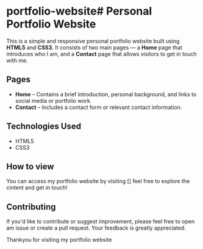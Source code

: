 # portfolio-website# Personal Portfolio Website

This is a simple and responsive personal portfolio website built using **HTML5** and **CSS3**. It consists of two main pages — a **Home** page that introduces who I am, and a **Contact** page that allows visitors to get in touch with me.

## Pages

- **Home** – Contains a brief introduction, personal background, and links to social media or portfolio work.
- **Contact** – Includes a contact form or relevant contact information.


## Technologies Used

- HTML5
- CSS3

## How to view

You can access my portfolio website by visiting [] feel free to explore the cintent and get in touch!

## Contributing

If you'd like to contribute or suggest improvement, please feel free to open am issue or create a pull request. Your feedback is greatly appreciated.

Thankyou for visiting my portfolio website

